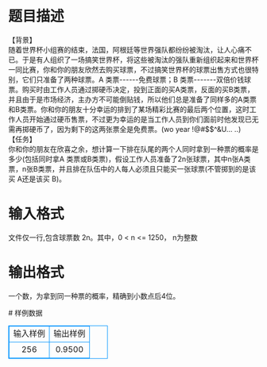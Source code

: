 # 

 
 # 题目描述 
<p>
【背景】 <br>随着世界杯小组赛的结束，法国，阿根廷等世界强队都纷纷被淘汰，让人心痛不已。于是有人组织了一场搞笑世界杯，将这些被淘汰的强队重新组织起来和世界杯一同比赛，你和你的朋友欣然去购买球票，不过搞笑世界杯的球票出售方式也很特别，它们只准备了两种球票。A 类票------免费球票；B 类票-------双倍价钱球票。购买时由工作人员通过掷硬币决定，投到正面的买A类票，反面的买B类票，并且由于是市场经济，主办方不可能倒贴钱，所以他们总是准备了同样多的A类票和B类票。你和你的朋友十分幸运的排到了某场精彩比赛的最后两个位置，这时工作人员开始通过硬币售票，不过更为幸运的是当工作人员到你们面前时他发现已无需再掷硬币了，因为剩下的这两张票全是免费票。(wo  year  !@#$$^&U… ..) <br>【任务】   <br>你和你的朋友在欣喜之余，想计算一下排在队尾的两个人同时拿到一种票的概率是多少(包括同时拿A 类票或B类票)，假设工作人员准备了2n张球票，其中n张A类票，n张B类票，并且排在队伍中的人每人必须且只能买一张球票(不管掷到的是该买 A还是该买 B)。 <br></p> 

 
 # 输入格式 
<p>
文件仅一行,包含球票数 2n。其中，0 < n <= 1250， n为整数</p> 

 
 # 输出格式 
<p>
一个数，为拿到同一种票的概率，精确到小数点后4位。</p> 
# 样例数据
<style>
        table,table tr th, table tr td { border:1px solid #0094ff; }
        table { width: 200px; min-height: 25px; line-height: 25px; text-align: center; border-collapse: collapse;}   
    </style>
<table>
	<tr>
		<td>输入样例</td>
		<td>输出样例</td>
	</tr>
<tr><td>256</td><td>0.9500</td></tr></table>

